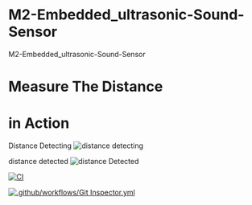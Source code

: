# M2-Embedded_ultrasonic-Sound-Sensor

M2-Embedded_ultrasonic-Sound-Sensor

# Measure The Distance

# in Action

Distance Detecting
![distance detecting](https://user-images.githubusercontent.com/94521102/144239907-12c815c4-f062-4433-82b6-1ed75c909c81.jpg)

distance detected
![distance Detected](https://user-images.githubusercontent.com/94521102/144240104-92235550-a321-46a8-b3c2-90849c4f4efc.jpg)

[![CI](https://github.com/milixx21/M2-Embedded_ultrasonic-Sound-Sensor/actions/workflows/main.yml/badge.svg)](https://github.com/milixx21/M2-Embedded_ultrasonic-Sound-Sensor/actions/workflows/main.yml)

[![.github/workflows/Git Inspector.yml](https://github.com/milixx21/M2-Embedded_ultrasonic-Sound-Sensor/actions/workflows/Git%20Inspector.yml/badge.svg)](https://github.com/milixx21/M2-Embedded_ultrasonic-Sound-Sensor/actions/workflows/Git%20Inspector.yml)
